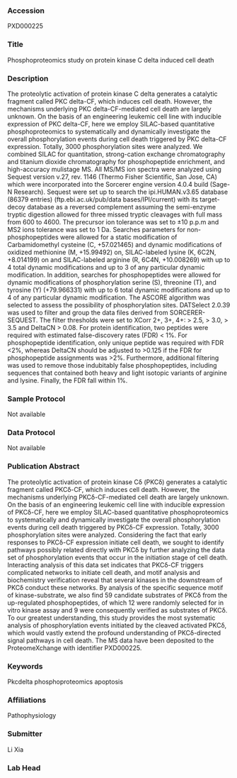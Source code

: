 ### Accession
PXD000225

### Title
Phosphoproteomics study on protein kinase C delta induced cell death

### Description
The proteolytic activation of protein kinase C delta generates a catalytic fragment called PKC delta-CF, which induces cell death. However, the mechanisms underlying PKC delta-CF-mediated cell death are largely unknown. On the basis of an engineering leukemic cell line with inducible expression of PKC delta-CF, here we employ SILAC-based quantitative phosphoproteomics to systematically and dynamically investigate the overall phosphorylation events during cell death triggered by PKC delta-CF expression. Totally, 3000 phosphorylation sites were analyzed. We combined SILAC for quantitation, strong-cation exchange chromatography and titanium dioxide chromatography for phosphopeptide enrichment, and high-accuracy mulistage MS. All MS/MS ion spectra were analyzed using Sequest version v.27, rev. 1146 (Thermo Fisher Scientific, San Jose, CA) which were incorporated into the Sorcerer engine version 4.0.4 build (Sage-N Research). Sequest were set up to search the ipi.HUMAN.v3.65 database (86379 entries) (ftp.ebi.ac.uk/pub/data bases/IPI/current) with its target-decoy database as a reversed complement assuming the semi-enzyme tryptic digestion allowed for three missed tryptic cleavages with full mass from 600 to 4600. The precursor ion tolerance was set to ±10 p.p.m and MS2 ions tolerance was set to 1 Da. Searches parameters for non-phosphopeptides were allowed for a static modification of Carbamidomethyl cysteine (C, +57.021465) and dynamic modifications of oxidized methionine (M, +15.99492) on, SILAC-labeled lysine (K, 6C2N, +8.014199) on and SILAC-labeled arginine (R, 6C4N, +10.008269) with up to 4 total dynamic modifications and up to 3 of any particular dynamic modification. In addition, searches for phosphopeptides were allowed for dynamic modifications of phosphorylation serine (S), threonine (T), and tyrosine (Y) (+79.966331) with up to 6 total dynamic modifications and up to 4 of any particular dynamic modification. The ASCORE algorithm was selected to assess the possibility of phosphorylation sites. DATSelect 2.0.39 was used to filter and group the data files derived from SORCERER-SEQUEST. The filter thresholds were set to XCorr 2+, 3+, 4+: > 2.5, > 3.0, > 3.5 and DeltaCN > 0.08. For protein identification, two peptides were required with estimated false-discovery rates (FDR) < 1%. For phosphopeptide identification, only unique peptide was required with FDR <2%, whereas DeltaCN should be adjusted to >0.125 if the FDR for phosphopeptide assignments was >2%. Furthermore, additional filtering was used to remove those indubitably false phosphopeptides, including sequences that contained both heavy and light isotopic variants of arginine and lysine. Finally, the FDR fall within 1%.

### Sample Protocol
Not available

### Data Protocol
Not available

### Publication Abstract
The proteolytic activation of protein kinase C&#x3b4; (PKC&#x3b4;) generates a catalytic fragment called PKC&#x3b4;-CF, which induces cell death. However, the mechanisms underlying PKC&#x3b4;-CF-mediated cell death are largely unknown. On the basis of an engineering leukemic cell line with inducible expression of PKC&#x3b4;-CF, here we employ SILAC-based quantitative phosphoproteomics to systematically and dynamically investigate the overall phosphorylation events during cell death triggered by PKC&#x3b4;-CF expression. Totally, 3000 phosphorylation sites were analyzed. Considering the fact that early responses to PKC&#x3b4;-CF expression initiate cell death, we sought to identify pathways possibly related directly with PKC&#x3b4; by further analyzing the data set of phosphorylation events that occur in the initiation stage of cell death. Interacting analysis of this data set indicates that PKC&#x3b4;-CF triggers complicated networks to initiate cell death, and motif analysis and biochemistry verification reveal that several kinases in the downstream of PKC&#x3b4; conduct these networks. By analysis of the specific sequence motif of kinase-substrate, we also find 59 candidate substrates of PKC&#x3b4; from the up-regulated phosphopeptides, of which 12 were randomly selected for in vitro kinase assay and 9 were consequently verified as substrates of PKC&#x3b4;. To our greatest understanding, this study provides the most systematic analysis of phosphorylation events initiated by the cleaved activated PKC&#x3b4;, which would vastly extend the profound understanding of PKC&#x3b4;-directed signal pathways in cell death. The MS data have been deposited to the ProteomeXchange with identifier PXD000225.

### Keywords
Pkcdelta phosphoproteomics apoptosis

### Affiliations
Pathophysiology 

### Submitter
Li Xia

### Lab Head



